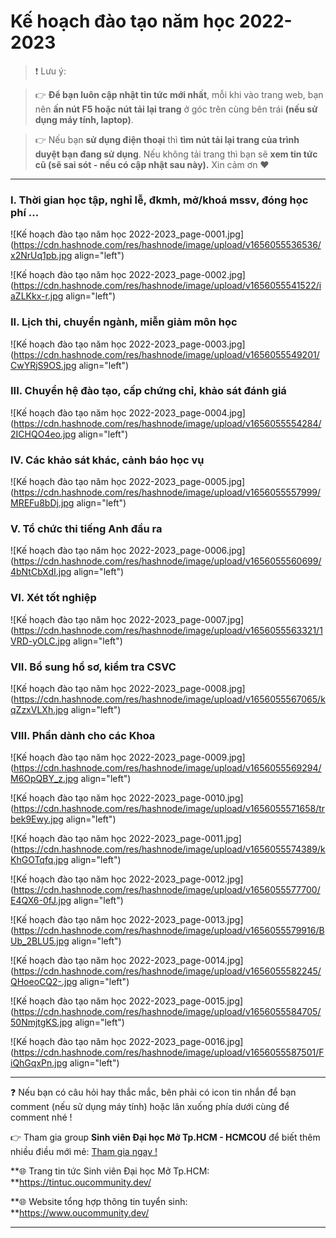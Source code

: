 # Kế hoạch đào tạo năm học 2022-2023

> ❗ Lưu ý: 

>👉 **Để bạn luôn cập nhật tin tức mới nhất**, mỗi khi vào trang web, bạn nên **ấn nút F5 hoặc nút tải lại trang** ở góc trên cùng bên trái **(nếu sử dụng máy tính, laptop)**. 

>👉 Nếu bạn **sử dụng điện thoại** thì **tìm nút tải lại trang của trình duyệt bạn đang sử dụng**. Nếu không tải trang thì bạn sẽ **xem tin tức cũ (sẽ sai sót - nếu có cập nhật sau này).** Xin cảm ơn ❤

---

### I. Thời gian học tập, nghỉ lễ, đkmh, mở/khoá mssv, đóng học phí ...
![Kế hoạch đào tạo năm học 2022-2023_page-0001.jpg](https://cdn.hashnode.com/res/hashnode/image/upload/v1656055536536/x2NrUq1pb.jpg align="left")

![Kế hoạch đào tạo năm học 2022-2023_page-0002.jpg](https://cdn.hashnode.com/res/hashnode/image/upload/v1656055541522/iaZLKkx-r.jpg align="left")

### II. Lịch thi, chuyển ngành, miễn giảm môn học
![Kế hoạch đào tạo năm học 2022-2023_page-0003.jpg](https://cdn.hashnode.com/res/hashnode/image/upload/v1656055549201/CwYRjS9OS.jpg align="left")

### III. Chuyển hệ đào tạo, cấp chứng chỉ, khảo sát đánh giá
![Kế hoạch đào tạo năm học 2022-2023_page-0004.jpg](https://cdn.hashnode.com/res/hashnode/image/upload/v1656055554284/2ICHQO4eo.jpg align="left")

### IV. Các khảo sát khác, cảnh báo học vụ
![Kế hoạch đào tạo năm học 2022-2023_page-0005.jpg](https://cdn.hashnode.com/res/hashnode/image/upload/v1656055557999/MREFu8bDj.jpg align="left")

### V. Tổ chức thi tiếng Anh đầu ra
![Kế hoạch đào tạo năm học 2022-2023_page-0006.jpg](https://cdn.hashnode.com/res/hashnode/image/upload/v1656055560699/4bNtCbXdI.jpg align="left")

### VI. Xét tốt nghiệp
![Kế hoạch đào tạo năm học 2022-2023_page-0007.jpg](https://cdn.hashnode.com/res/hashnode/image/upload/v1656055563321/1VRD-yOLC.jpg align="left")

### VII. Bổ sung hồ sơ, kiểm tra CSVC
![Kế hoạch đào tạo năm học 2022-2023_page-0008.jpg](https://cdn.hashnode.com/res/hashnode/image/upload/v1656055567065/kqZzxVLXh.jpg align="left")

### VIII. Phần dành cho các Khoa
![Kế hoạch đào tạo năm học 2022-2023_page-0009.jpg](https://cdn.hashnode.com/res/hashnode/image/upload/v1656055569294/M6OpQBY_z.jpg align="left")

![Kế hoạch đào tạo năm học 2022-2023_page-0010.jpg](https://cdn.hashnode.com/res/hashnode/image/upload/v1656055571658/trbek9Ewy.jpg align="left")

![Kế hoạch đào tạo năm học 2022-2023_page-0011.jpg](https://cdn.hashnode.com/res/hashnode/image/upload/v1656055574389/kKhGOTqfq.jpg align="left")

![Kế hoạch đào tạo năm học 2022-2023_page-0012.jpg](https://cdn.hashnode.com/res/hashnode/image/upload/v1656055577700/E4QX6-0fJ.jpg align="left")

![Kế hoạch đào tạo năm học 2022-2023_page-0013.jpg](https://cdn.hashnode.com/res/hashnode/image/upload/v1656055579916/BUb_2BLU5.jpg align="left")

![Kế hoạch đào tạo năm học 2022-2023_page-0014.jpg](https://cdn.hashnode.com/res/hashnode/image/upload/v1656055582245/QHoeoCQ2-.jpg align="left")

![Kế hoạch đào tạo năm học 2022-2023_page-0015.jpg](https://cdn.hashnode.com/res/hashnode/image/upload/v1656055584705/50NmjtgKS.jpg align="left")

![Kế hoạch đào tạo năm học 2022-2023_page-0016.jpg](https://cdn.hashnode.com/res/hashnode/image/upload/v1656055587501/FiQhGqxPn.jpg align="left")

---

❓ Nếu bạn có câu hỏi hay thắc mắc, bên phải có icon tin nhắn để bạn comment (nếu sử dụng máy tính) hoặc lăn xuống phía dưới cùng để comment nhé !

👉 Tham gia group **Sinh viên Đại học Mở Tp.HCM - HCMCOU** để biết thêm nhiều điều mới mẻ: [Tham gia ngay !](https://www.facebook.com/groups/oumembers)

**🌐 Trang tin tức Sinh viên Đại học Mở Tp.HCM: **https://tintuc.oucommunity.dev/

**🌐 Website tổng hợp thông tin tuyển sinh: **https://www.oucommunity.dev/

---
